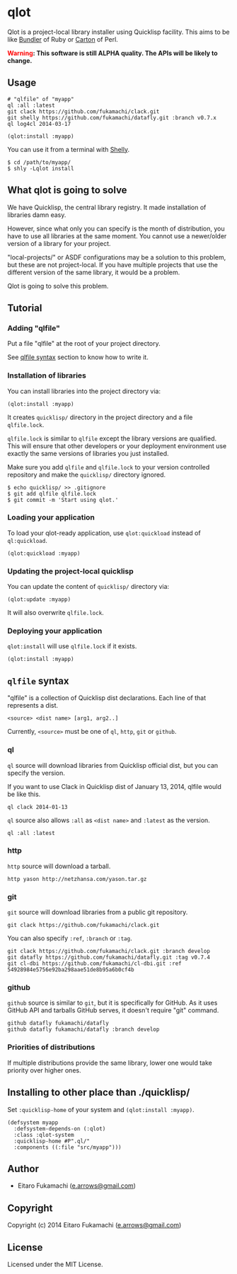 # qlot

Qlot is a project-local library installer using Quicklisp facility. This aims to be like [Bundler](http://bundler.io) of Ruby or [Carton](http://search.cpan.org/~miyagawa/Carton/lib/Carton.pm) of Perl.

<strong><span style="color:red">Warning</span>: This software is still ALPHA quality. The APIs will be likely to change.</strong>

## Usage

```
# "qlfile" of "myapp"
ql :all :latest
git clack https://github.com/fukamachi/clack.git
git shelly https://github.com/fukamachi/datafly.git :branch v0.7.x
ql log4cl 2014-03-17
```

```common-lisp
(qlot:install :myapp)
```

You can use it from a terminal with [Shelly](http://shlyfile.org/).

```
$ cd /path/to/myapp/
$ shly -Lqlot install
```

## What qlot is going to solve

We have Quicklisp, the central library registry. It made installation of libraries damn easy.

However, since what only you can specify is the month of distribution, you have to use all libraries at the same moment. You cannot use a newer/older version of a library for your project.

"local-projects/" or ASDF configurations may be a solution to this problem, but these are not project-local. If you have multiple projects that use the different version of the same library, it would be a problem.

Qlot is going to solve this problem.

## Tutorial

### Adding "qlfile"

Put a file "qlfile" at the root of your project directory.

See [qlfile syntax](#qlfile-syntax) section to know how to write it.

### Installation of libraries

You can install libraries into the project directory via:

```common-lisp
(qlot:install :myapp)
```

It creates `quicklisp/` directory in the project directory and a file `qlfile.lock`.

`qlfile.lock` is similar to `qlfile` except the library versions are qualified. This will ensure that other developers or your deployment environment use exactly the same versions of libraries you just installed.

Make sure you add `qlfile` and `qlfile.lock` to your version controlled repository and make the `quicklisp/` directory ignored.

```
$ echo quicklisp/ >> .gitignore
$ git add qlfile qlfile.lock
$ git commit -m 'Start using qlot.'
```

### Loading your application

To load your qlot-ready application, use `qlot:quickload` instead of `ql:quickload`.

```common-lisp
(qlot:quickload :myapp)
```

### Updating the project-local quicklisp

You can update the content of `quicklisp/` directory via:

```common-lisp
(qlot:update :myapp)
```

It will also overwrite `qlfile.lock`.

### Deploying your application

`qlot:install` will use `qlfile.lock` if it exists.

```common-lisp
(qlot:install :myapp)
```

## `qlfile` syntax

"qlfile" is a collection of Quicklisp dist declarations. Each line of that represents a dist.

```
<source> <dist name> [arg1, arg2..]
```

Currently, `<source>` must be one of `ql`, `http`, `git` or `github`.

### ql

`ql` source will download libraries from Quicklisp official dist, but you can specify the version.

If you want to use Clack in Quicklisp dist of January 13, 2014, qlfile would be like this.

```
ql clack 2014-01-13
```

`ql` source also allows `:all` as `<dist name>` and `:latest` as the version.

```
ql :all :latest
```

### http

`http` source will download a tarball.

```
http yason http://netzhansa.com/yason.tar.gz
```

### git

`git` source will download libraries from a public git repository.

```
git clack https://github.com/fukamachi/clack.git
```

You can also specify `:ref`, `:branch` or `:tag`.

```
git clack https://github.com/fukamachi/clack.git :branch develop
git datafly https://github.com/fukamachi/datafly.git :tag v0.7.4
git cl-dbi https://github.com/fukamachi/cl-dbi.git :ref 54928984e5756e92ba298aae51de8b95a6b0cf4b
```

### github

`github` source is similar to `git`, but it is specifically for GitHub. As it uses GitHub API and tarballs GitHub serves, it doesn't require "git" command.

```
github datafly fukamachi/datafly
github datafly fukamachi/datafly :branch develop
```

### Priorities of distributions

If multiple distributions provide the same library, lower one would take priority over higher ones.

## Installing to other place than ./quicklisp/

Set `:quicklisp-home` of your system and `(qlot:install :myapp)`.

```common-lisp
(defsystem myapp
  :defsystem-depends-on (:qlot)
  :class :qlot-system
  :quicklisp-home #P".ql/"
  :components ((:file "src/myapp")))
```

## Author

* Eitaro Fukamachi (e.arrows@gmail.com)

## Copyright

Copyright (c) 2014 Eitaro Fukamachi (e.arrows@gmail.com)

## License

Licensed under the MIT License.
